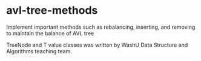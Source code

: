 # avl-tree-methods
 Implement important methods such as rebalancing, inserting, and removing to maintain the balance of AVL tree

 TreeNode and T value classes was written by WashU Data Structure and Algorithms teaching team.
